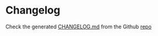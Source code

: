 # Changelog

Check the generated [CHANGELOG.md](https://github.com/vdbulcke/cert-monitor/tree/master/CHANGELOG.md) from the Github [repo](https://github.com/vdbulcke/cert-monitor/)

